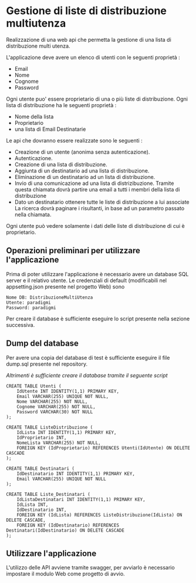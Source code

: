 # Gestione di liste di distribuzione multiutenza
Realizzazione di una web api che permetta la gestione di una lista di distribuzione multi utenza.

L'applicazione deve avere un elenco di utenti con le seguenti proprietà :
- Email
- Nome 
- Cognome
- Password

Ogni utente puo' essere proprietario di una o più liste di distribuzione.
Ogni lista di distribuzione ha le seguenti proprietà :
- Nome della lista
- Proprietario
- una lista di Email Destinatarie

Le api che dovranno essere realizzate sono le seguenti :
 - Creazione di un utente (anonima senza autenticazione).
 - Autenticazione.
 - Creazione di una lista di distribuzione.
 - Aggiunta di un destinatario ad una lista di distribuzione.
 - Eliminazione di un destinatario ad un lista di distribuzione.
 - Invio di una comunicazione ad una lista di distrizibuzione.
   Tramite questa chiamata dovrà partire una email a tutti i membri della lista di distribuzione
 - Dato un destinatario ottenere tutte le liste di distribuzione a lui associate
   La ricerca dovrà paginare i risultanti, in base ad un parametro passato nella chiamata.	
     
Ogni utente può vedere solamente i dati delle liste di distribuzione di cui è proprietario.

## Operazioni preliminari per utilizzare l'applicazione

Prima di poter utilizzare l'applicazione è necessario avere un database SQL server e il relativo utente. Le credenziali di default (modificabili nel appsetting.json presente nel progetto Web) sono
```
Nome DB: DistribuzioneMultiUtenza
Utente: paradigmi
Password: paradigmi
```
Per creare il database è sufficiente eseguire lo script presente nella sezione successiva.

## Dump del database

Per avere una copia del database di test è sufficiente eseguire il file dump.sql presente nel repository.

_Altrimenti è sufficiente creare il database tramite il seguente script_

```
CREATE TABLE Utenti (
    IdUtente INT IDENTITY(1,1) PRIMARY KEY,
    Email VARCHAR(255) UNIQUE NOT NULL,
    Nome VARCHAR(255) NOT NULL,
    Cognome VARCHAR(255) NOT NULL,
    Password VARCHAR(30) NOT NULL
);

CREATE TABLE ListeDistribuzione (
    IdLista INT IDENTITY(1,1) PRIMARY KEY,
    IdProprietario INT,
    NomeLista VARCHAR(255) NOT NULL,
    FOREIGN KEY (IdProprietario) REFERENCES Utenti(IdUtente) ON DELETE CASCADE
);

CREATE TABLE Destinatari (
    IdDestinatario INT IDENTITY(1,1) PRIMARY KEY,
    Email VARCHAR(255) UNIQUE NOT NULL
);

CREATE TABLE Liste_Destinatari (
    IdListaDestinatari INT IDENTITY(1,1) PRIMARY KEY,
    IdLista INT,
    IdDestinatario INT,
    FOREIGN KEY (IdLista) REFERENCES ListeDistribuzione(IdLista) ON DELETE CASCADE,
    FOREIGN KEY (IdDestinatario) REFERENCES Destinatari(IdDestinatario) ON DELETE CASCADE
);
```
## Utilizzare l'applicazione

L'utilizzo delle API avviene tramite swagger, per avviarlo è necessario impostare il modulo Web come progetto di avvio.
